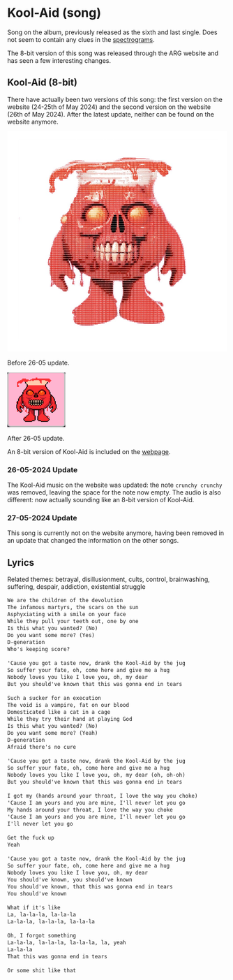 # Kool-Aid (song)

Song on the album, previously released as the sixth and last single. 
Does not seem to contain any clues in the [spectrograms](spectrograms.md).

The 8-bit version of this song was released through the ARG website and 
has seen a few interesting changes.

## Kool-Aid (8-bit)

There have actually been two versions of this song: the first version on the website (24-25th 
of May 2024) and the second version on the website (26th of May 2024). 
After the latest update, neither can be found on the website anymore.

![img_3.png](Resources/songs/kool8.png)

Before 26-05 update.

![img.png](Resources/songs/kool8-2.png)

After 26-05 update.

An 8-bit version of Kool-Aid is included on the [webpage](./webpage).

### 26-05-2024 Update

The Kool-Aid music on the website was updated: the note `crunchy crunchy` was removed, 
leaving the space for the note now empty. The audio is also different: 
now actually sounding like an 8-bit version of Kool-Aid.

### 27-05-2024 Update

This song is currently not on the website anymore, having been removed in an update 
that changed the information on the other songs.

## Lyrics

Related themes: betrayal, disillusionment, cults, control, brainwashing, suffering, 
despair, addiction, existential struggle

```
We are the children of the devolution
The infamous martyrs, the scars on the sun
Asphyxiating with a smile on your face
While they pull your teeth out, one by one
Is this what you wanted? (No)
Do you want some more? (Yes)
D-generation
Who's keeping score?

'Cause you got a taste now, drank the Kool-Aid by the jug
So suffer your fate, oh, come here and give me a hug
Nobody loves you like I love you, oh, my dear
But you should've known that this was gonna end in tears

Such a sucker for an execution
The void is a vampire, fat on our blood
Domesticated like a cat in a cage
While they try their hand at playing God
Is this what you wanted? (No)
Do you want some more? (Yeah)
D-generation
Afraid there's no cure

'Cause you got a taste now, drank the Kool-Aid by the jug
So suffer your fate, oh, come here and give me a hug
Nobody loves you like I love you, oh, my dear (oh, oh-oh)
But you should've known that this was gonna end in tears

I got my (hands around your throat, I love the way you choke)
'Cause I am yours and you are mine, I'll never let you go
My hands around your throat, I love the way you choke
'Cause I am yours and you are mine, I'll never let you go
I'll never let you go

Get the fuck up
Yeah

'Cause you got a taste now, drank the Kool-Aid by the jug
So suffer your fate, oh, come here and give me a hug
Nobody loves you like I love you, oh, my dear
You should've known, you should've known
You should've known, that this was gonna end in tears
You should've known

What if it's like
La, la-la-la, la-la-la
La-la-la, la-la-la, la-la-la

Oh, I forgot something
La-la-la, la-la-la, la-la-la, la, yeah
La-la-la
That this was gonna end in tears

Or some shit like that
```